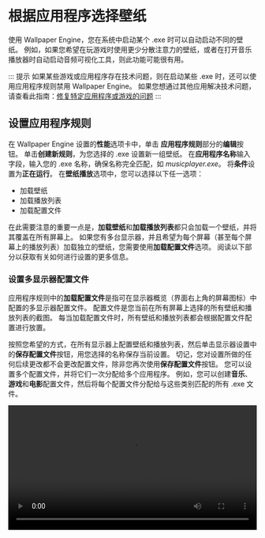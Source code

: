 # 根据应用程序选择壁纸

使用 Wallpaper Engine，您在系统中启动某个 .exe 时可以自动启动不同的壁纸。 例如，如果您希望在玩游戏时使用更少分散注意力的壁纸，或者在打开音乐播放器时自动启动音频可视化工具，则此功能可能很有用。

::: 提示 如果某些游戏或应用程序存在技术问题，则在启动某些 .exe 时，还可以使用应用程序规则禁用 Wallpaper Engine。 如果您想通过其他应用解决技术问题，请查看此指南：[修复特定应用程序或游戏的问题](/functionality/applicationrules.html)
:::

## 设置应用程序规则

在 Wallpaper Engine 设置的**性能**选项卡中，单击 **应用程序规则**部分的**编辑**按钮。 单击**创建新规则**，为您选择的 .exe 设置新一组壁纸。 在**应用程序名称**输入字段，输入您的 .exe 名称，确保名称完全匹配，如 *musicplayer.exe*。 将**条件**设置为**正在运行**。 在**壁纸播放**选项中，您可以选择以下任一选项：

* 加载壁纸
* 加载播放列表
* 加载配置文件

在此需要注意的重要一点是，**加载壁纸**和**加载播放列表**都只会加载一个壁纸，并将其覆盖在所有屏幕上。 如果您有多台显示器，并且希望为每个屏幕（甚至每个屏幕上的播放列表）加载独立的壁纸，您需要使用**加载配置文件**选项。 阅读以下部分以获取有关如何进行设置的更多信息。

### 设置多显示器配置文件

应用程序规则中的**加载配置文件**是指可在显示器概览（界面右上角的屏幕图标）中配置的多显示器配置文件。 配置文件是您当前在所有屏幕上选择的所有壁纸和播放列表的截图。 每当加载配置文件时，所有壁纸和播放列表都会根据配置文件配置进行放置。

按照您希望的方式，在所有显示器上配置壁纸和播放列表，然后单击显示器设置中的**保存配置文件**按钮，用您选择的名称保存当前设置。 切记，您对设置所做的任何后续更改都不会更改配置文件，除非您再次使用**保存配置文件**按钮。 您可以设置多个配置文件，并将它们一次分配给多个应用程序。 例如，您可以创建**音乐**、**游戏**和**电影**配置文件，然后将每个配置文件分配给与这些类别匹配的所有 .exe 文件。

<video width="100%" controls autplay loop>
  <source src="/videos/apprules.mp4" type="video/mp4">
  您的浏览器不支持视频标签。
</video>